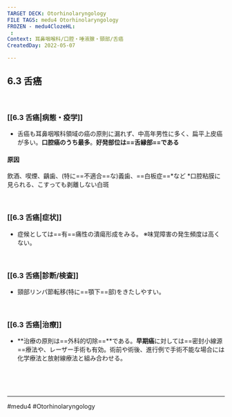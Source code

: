 ```yaml
---
TARGET DECK: Otorhinolaryngology
FILE TAGS: medu4 Otorhinolaryngology
FROZEN - medu4ClozeHL:
 : 
Context: 耳鼻咽喉科/口腔・唾液腺・頸部/舌癌
CreatedDay: 2022-05-07

---
```


## 6.3 舌癌

<br>

### [[6.3 舌癌|病態・疫学]]
* 舌癌も耳鼻咽喉科領域の癌の原則に漏れず、中高年男性に多く、扁平上皮癌が多い。**口腔癌のうち最多**。**好発部位は==舌縁部==である**
#### 原因
飲酒、喫煙、齲歯、(特に==不適合==な)義歯、==白板症==\*など
\*口腔粘膜に見られる、こすっても剥離しない白斑
<!--ID: 1651896783576-->



<br>

### [[6.3 舌癌|症状]]
* 症候としては==有==痛性の潰瘍形成をみる。
※味覚障害の発生頻度は高くない。
<!--ID: 1651896783584-->



<br>

### [[6.3 舌癌|診断/検査]]
* 頸部リンパ節転移(特に==顎下==部)をきたしやすい。
<!--ID: 1651896783592-->


<br>

### [[6.3 舌癌|治療]]
* **治療の原則は==外科的切除==**である。**早期癌**に対しては==密封小線源==療法や、レーザー手術も有効。術前や術後、進行例で手術不能な場合には化学療法と放射線療法と組み合わせる。
 
<!--ID: 1651896783601-->


<br><br><br>

---
#medu4 #Otorhinolaryngology 